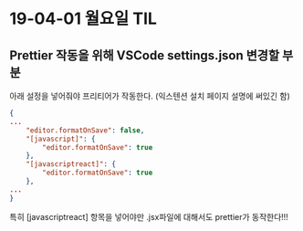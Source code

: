 # 19-04-01 월요일 TIL

## Prettier 작동을 위해 VSCode settings.json 변경할 부분

아래 설정을 넣어줘야 프리티어가 작동한다. (익스텐션 설치 페이지 설명에 써있긴 함)
```json
{
...
    "editor.formatOnSave": false,
    "[javascript]": {
        "editor.formatOnSave": true
    },
    "[javascriptreact]": {
        "editor.formatOnSave": true
    },
...
}
```
특히 [javascriptreact] 항목을 넣어야만 .jsx파일에 대해서도 prettier가 동작한다!!!
<!--stackedit_data:
eyJoaXN0b3J5IjpbMTI4MDc1ODY2Ml19
-->